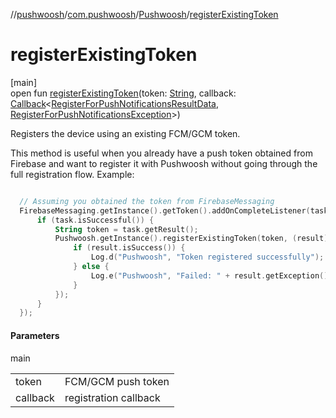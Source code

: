 //[pushwoosh](../../../index.md)/[com.pushwoosh](../index.md)/[Pushwoosh](index.md)/[registerExistingToken](register-existing-token.md)

# registerExistingToken

[main]\
open fun [registerExistingToken](register-existing-token.md)(token: [String](https://developer.android.com/reference/kotlin/java/lang/String.html), callback: [Callback](../../com.pushwoosh.function/-callback/index.md)&lt;[RegisterForPushNotificationsResultData](../-register-for-push-notifications-result-data/index.md), [RegisterForPushNotificationsException](../../com.pushwoosh.exception/-register-for-push-notifications-exception/index.md)&gt;)

Registers the device using an existing FCM/GCM token. 

 This method is useful when you already have a push token obtained from Firebase and want to register it with Pushwoosh without going through the full registration flow.  Example: 

```kotlin

  // Assuming you obtained the token from FirebaseMessaging
  FirebaseMessaging.getInstance().getToken().addOnCompleteListener(task -> {
      if (task.isSuccessful()) {
          String token = task.getResult();
          Pushwoosh.getInstance().registerExistingToken(token, (result) -> {
              if (result.isSuccess()) {
                  Log.d("Pushwoosh", "Token registered successfully");
              } else {
                  Log.e("Pushwoosh", "Failed: " + result.getException().getMessage());
              }
          });
      }
  });

```

#### Parameters

main

| | |
|---|---|
| token | FCM/GCM push token |
| callback | registration callback |
